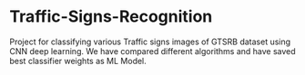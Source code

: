 # Traffic-Signs-Recognition
  Project for classifying various Traffic signs images of GTSRB dataset using CNN deep learning.
  We have compared different algorithms and have saved best classifier weights as ML Model.

